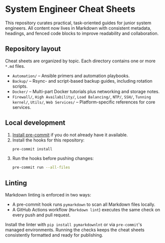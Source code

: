 # System Engineer Cheat Sheets

This repository curates practical, task-oriented guides for junior system
engineers. All content now lives in Markdown with consistent metadata, headings,
and fenced code blocks to improve readability and collaboration.

## Repository layout

Cheat sheets are organized by topic. Each directory contains one or more
`*.md` files.

- `Automation/` – Ansible primers and automation playbooks.
- `Backup/` – Rsync- and script-based backup guides, including rotation scripts.
- `Docker/` – Multi-part Docker tutorials plus networking and storage notes.
- `Firewall/`, `High Availability/`, `Load Balancing/`, `NTP/`, `SSH/`,
  `Tunning kernel/`, `Utils/`, `Web Services/` – Platform-specific references
  for core services.

## Local development

1. [Install pre-commit](https://pre-commit.com/#install) if you do not already
   have it available.
2. Install the hooks for this repository:
   ```bash
   pre-commit install
   ```
3. Run the hooks before pushing changes:
   ```bash
   pre-commit run --all-files
   ```

## Linting

Markdown linting is enforced in two ways:

- A pre-commit hook runs `pymarkdown` to scan all Markdown files locally.
- A GitHub Actions workflow (`Markdown lint`) executes the same check on every
  push and pull request.

Install the linter with `pip install pymarkdownlnt` or via `pre-commit`'s
managed environments. Running the checks keeps the cheat sheets consistently
formatted and ready for publishing.
